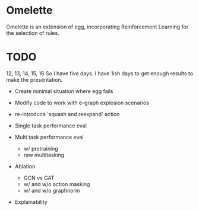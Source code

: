 # Omelette

Omelette is an extension of egg, incorporating Reinforcement Learning for the selection of rules.


# TODO
12, 13, 14, 15, 16
So I have five days.
I have 1ish days to get enough results to make the presentation.

- Create minimal situation where egg fails

- Modify code to work with e-graph explosion scenarios
- re-introduce 'squash and reexpand' action

- Single task performance eval
- Multi task performance eval
    - w/ pretraining
    - raw multitasking
- Ablation
    - GCN vs GAT
    - w/ and w/o action masking
    - w/ and w/o graphnorm
- Explainability
